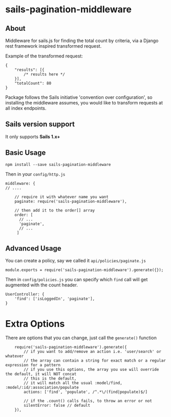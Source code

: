 # sails-pagination-middleware

## About

Middleware for sails.js for finding the total count by criteria, via a Django rest framework inspired transformed request. 

Example of the transformed request:

    {
        "results": [{
            /* results here */
        }],
        "totalCount": 80
    }

Package follows the Sails initiative 'convention over configuration', so installing the middleware assumes, you would like to transform requests at all index endpoints.

## Sails version support
It only supports __Sails 1.x+__

## Basic Usage

    npm install --save sails-pagination-middleware

Then in your `config/http.js`

    middleware: {
    // ....

        // require it with whatever name you want
        paginate: require('sails-pagination-middleware'),

        // then add it to the order[] array
        order: [
          // ...
          'paginate',
          // ...
         ]

## Advanced Usage

You can create a policy, say we called it `api/policies/paginate.js`

    module.exports = require('sails-pagination-middleware').generate({});

Then in `config/policies.js` you can specify which `find` call will get augmented with the count header.

    UserController: {
        'find': ['isLoggedIn', 'paginate'],
    }

# Extra Options

There are options that you can change, just call the `generate()` function

        require('sails-pagination-middleware').generate({
            // if you want to add/remove an action i.e. 'user/search' or whatever
            // the array can contain a string for exact match or a regular expression for a pattern
            // if you use this options, the array you use will override the default, it will NOT concat
            // this is the default,
            // it will match all the usual :model/find, :model/:id/:association/populate
            actions: ['find', 'populate', /^.*\/(find|populate)$/]

            // if the .count() calls fails, to throw an error or not
            silentError: false // default
        }),
